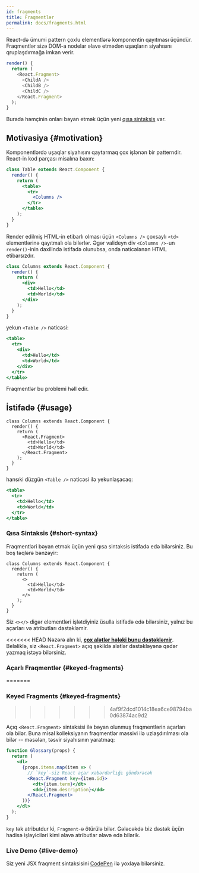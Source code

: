 ```yaml
---
id: fragments
title: Fraqmentlər
permalink: docs/fragments.html
---
```


React-də ümumi pattern çoxlu elementlərə komponentin qayıtması üçündür. Fraqmentlər sizə DOM-a nodelar əlavə etmədən uşaqların siyahısını qruplaşdırmağa imkan verir.

```js
render() {
  return (
    <React.Fragment>
      <ChildA />
      <ChildB />
      <ChildC />
    </React.Fragment>
  );
}
```

Burada həmçinin onları bəyan etmək üçün yeni [qısa sintaksis](#short-syntax) var.

## Motivasiya {#motivation}

Komponentlərdə uşaqlar siyahısını qaytarmaq çox işlənən bir patterndir. React-in kod parçası misalına baxın:

```jsx
class Table extends React.Component {
  render() {
    return (
      <table>
        <tr>
          <Columns />
        </tr>
      </table>
    );
  }
}
```

Render edilmiş HTML-in etibarlı olması üçün `<Columns />` çoxsaylı `<td>` elementlərinə qayıtmalı ola bilərlər. Əgər valideyn div `<Columns />`-un `render()`-inin daxilində istifadə olunubsa, onda nəticələnən HTML etibarsızdır.

```jsx
class Columns extends React.Component {
  render() {
    return (
      <div>
        <td>Hello</td>
        <td>World</td>
      </div>
    );
  }
}
```

yekun `<Table />` nəticəsi:

```jsx
<table>
  <tr>
    <div>
      <td>Hello</td>
      <td>World</td>
    </div>
  </tr>
</table>
```

Fraqmentlər bu problemi həll edir.

## İstifadə {#usage}

```jsx{4,7}
class Columns extends React.Component {
  render() {
    return (
      <React.Fragment>
        <td>Hello</td>
        <td>World</td>
      </React.Fragment>
    );
  }
}
```

hansıki düzgün `<Table />` nəticəsi ilə yekunlaşacaq:

```jsx
<table>
  <tr>
    <td>Hello</td>
    <td>World</td>
  </tr>
</table>
```

### Qısa Sintaksis {#short-syntax}

Fraqmentləri bəyan etmək üçün yeni qısa sintaksis istifadə edə bilərsiniz. Bu boş təqlərə bənzəyir:

```jsx{4,7}
class Columns extends React.Component {
  render() {
    return (
      <>
        <td>Hello</td>
        <td>World</td>
      </>
    );
  }
}
```

Siz `<></>` digər elementləri işlətdiyiniz üsulla istifadə edə bilərsiniz, yalnız bu açarları və atributları dəstəkləmir.

<<<<<<< HEAD
Nəzərə alın ki, **[çox alətlər hələki bunu dəstəkləmir](/blog/2017/11/28/react-v16.2.0-fragment-support.html#support-for-fragment-syntax)**. Beləliklə, siz `<React.Fragment>` açıq şəkildə alətlər dəstəkləyənə qədər yazmaq istəyə bilərsiniz.

### Açarlı Fraqmentlər {#keyed-fragments}
=======
### Keyed Fragments {#keyed-fragments}
>>>>>>> 4af9f2dcd1014c18ea6ce98794ba0d63874ac9d2

Açıq `<React.Fragment>` sintaksisi ilə bəyan olunmuş fraqmentlərin açarları ola bilər. Buna misal kolleksiyanın fraqmentlər massivi ilə uzlaşdırılması ola bilər -- məsələn, təsvir siyahısının yaratmaq:

```jsx
function Glossary(props) {
  return (
    <dl>
      {props.items.map(item => (
        // `key`-siz React açar xəbərdarlığı göndərəcək
        <React.Fragment key={item.id}>
          <dt>{item.term}</dt>
          <dd>{item.description}</dd>
        </React.Fragment>
      ))}
    </dl>
  );
}
```

`key` tək atributdur ki, `Fragment`-ə ötürülə bilər. Gələcəkdə biz dəstək üçün hadisə işləyiciləri kimi əlavə atributlar əlavə edə bilərik. 

### Live Demo {#live-demo}

Siz yeni JSX fraqment sintaksisini [CodePen](https://codepen.io/reactjs/pen/VrEbjE?editors=1000) ilə yoxlaya bilərsiniz.
